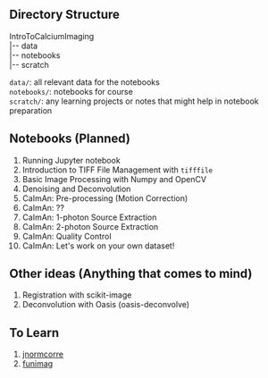 ## Directory Structure

IntroToCalciumImaging </br>
|-- data </br>
|-- notebooks </br>
|-- scratch

`data/`: all relevant data for the notebooks </br>
`notebooks/`: notebooks for course </br>
`scratch/`: any learning projects or notes that might help in notebook preparation

## Notebooks (Planned)

1. Running Jupyter notebook 
2. Introduction to TIFF File Management with `tifffile` 
3. Basic Image Processing with Numpy and OpenCV
4. Denoising and Deconvolution 
5. CaImAn: Pre-processing (Motion Correction)
6. CaImAn: ??
7. CaImAn: 1-photon Source Extraction
8. CaImAn: 2-photon Source Extraction
9. CaImAn: Quality Control
10. CaImAn: Let's work on your own dataset! 


## Other ideas (Anything that comes to mind)

1. Registration with scikit-image
2. Deconvolution with Oasis (oasis-deconvolve)

## To Learn

1. [jnormcorre](https://github.com/apasarkar/jnormcorre)
2. [funimag](https://github.com/paninski-lab/funimag)

